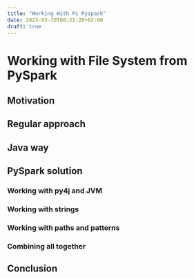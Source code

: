 ```yaml
---
title: "Working With Fs Pyspark"
date: 2023-03-30T00:21:28+02:00
draft: true
---
```


# Working with File System from PySpark

## Motivation

## Regular approach

## Java way

## PySpark solution

### Working with py4j and JVM

### Working with strings

### Working with paths and patterns

### Combining all together

## Conclusion
